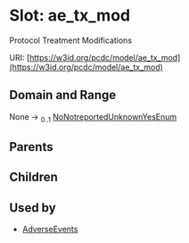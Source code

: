 
# Slot: ae_tx_mod


Protocol Treatment Modifications

URI: [https://w3id.org/pcdc/model/ae_tx_mod](https://w3id.org/pcdc/model/ae_tx_mod)


## Domain and Range

None &#8594;  <sub>0..1</sub> [NoNotreportedUnknownYesEnum](NoNotreportedUnknownYesEnum.md)

## Parents


## Children


## Used by

 * [AdverseEvents](AdverseEvents.md)
